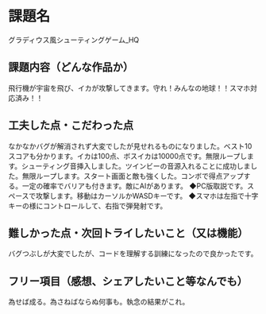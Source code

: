 # 課題名
グラディウス風シューティングゲーム_HQ

## 課題内容（どんな作品か）
飛行機が宇宙を飛び、イカが攻撃してきます。守れ！みんなの地球！！スマホ対応済み！！

## 工夫した点・こだわった点
なかなかバグが解消されず大変でしたが見せれるものになりました。ベスト10スコアも分かります。イカは100点、ボスイカは10000点です。無限ループします。シューティング音挿入しました。ツインビーの音源入れることに成功しました。無限ループします。スタート画面と敵も強くした。コンボで得点アップする。一定の確率でバリアも付きます。敵にAIがあります。
◆PC版取説です。スペースで攻撃します。移動はカーソルかWASDキーです。
◆スマホは左指で十字キーの様にコントロールして、右指で弾発射です。

## 難しかった点・次回トライしたいこと（又は機能）
バグつぶしが大変でしたが、コードを理解する訓練になったので良かったです。

## フリー項目（感想、シェアしたいこと等なんでも）
為せば成る。為さねばならぬ何事も。執念の結果がこれ。